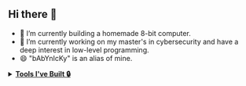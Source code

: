 ## Hi there 👋
- 🔭 I’m currently building a homemade 8-bit computer.
- 🌱 I’m currently working on my master's in cybersecurity and have a deep interest in low-level programming.
- 😄 "bAbYnIcKy" is an alias of mine.

<details>
<summary><b><u> Tools I've Built 🔒</u></b></summary>

Here are some tools i've built:
- 🔎  [fancy_directory_sort](https://github.com/BelaBartok39/Fancy_Dir): Organize a directory instantly with two different levels of organization.
</details>
